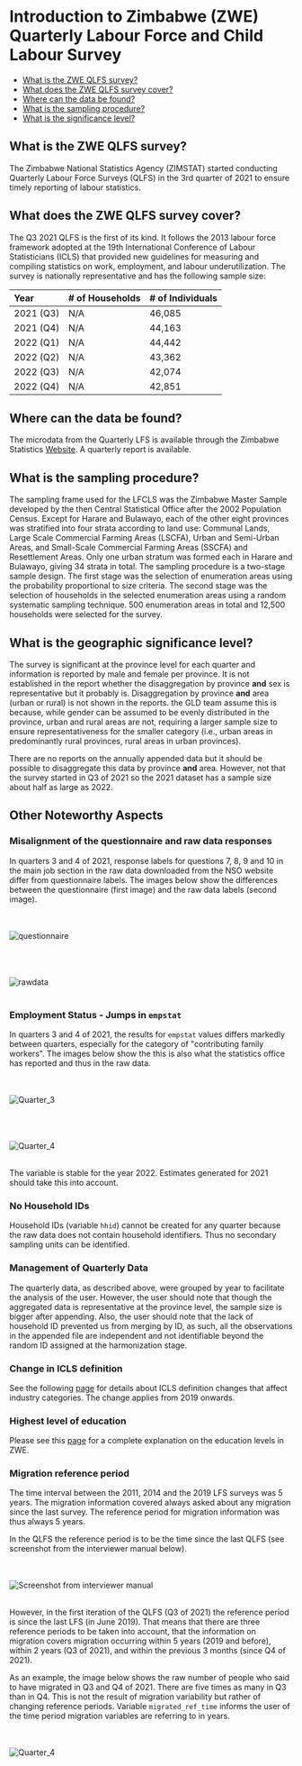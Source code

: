 # Introduction to Zimbabwe (ZWE) Quarterly Labour Force and Child Labour Survey

- [What is the ZWE QLFS survey?](#what-is-the-zwe-qlfs-survey)
- [What does the ZWE QLFS survey cover?](#what-does-the-zwe-qlfs-survey-cover)
- [Where can the data be found?](#where-can-the-data-be-found)
- [What is the sampling procedure?](#what-is-the-sampling-procedure)
- [What is the significance level?](#what-is-the-geographic-significance-level)

## What is the ZWE QLFS survey?

The Zimbabwe National Statistics Agency (ZIMSTAT) started conducting Quarterly Labour Force Surveys (QLFS) in the 3rd quarter of 2021 to ensure timely reporting of labour statistics.

## What does the ZWE QLFS survey cover?

The Q3 2021 QLFS is the first of its kind. It follows the 2013 labour force framework adopted at the 19th International Conference of Labour Statisticians (ICLS) that provided new guidelines for measuring and compiling statistics on work, employment, and labour underutilization. The survey is nationally representative and has the following sample size:


| Year   | # of Households        | # of Individuals|
| :------- | :--------                             | :--------             |
| 2021 (Q3)       | N/A    | 46,085 |
| 2021 (Q4)       | N/A    | 44,163 |
| 2022 (Q1)       | N/A    | 44,442 |
| 2022 (Q2)       | N/A    | 43,362|
| 2022 (Q3)       | N/A    | 42,074 |
| 2022 (Q4)       | N/A    | 42,851 |

## Where can the data be found?
The microdata from the Quarterly LFS is available through the Zimbabwe Statistics [Website](https://www.zimstat.co.zw/labour-force-publications/). A quarterly report is available.

## What is the sampling procedure?
The sampling frame used for the LFCLS was the Zimbabwe Master Sample developed by the then Central Statistical Office after the 2002 Population Census. Except for Harare and Bulawayo, each of the other eight provinces was stratified into four strata according to land use: Communal Lands, Large Scale Commercial Farming Areas (LSCFA), Urban and Semi-Urban Areas, and Small-Scale Commercial Farming Areas (SSCFA) and Resettlement Areas. Only one urban stratum was formed each in Harare and Bulawayo, giving 34 strata in total. The sampling procedure is a two-stage sample design. The first stage was the selection of enumeration areas using the probability proportional to size criteria. The second stage was the selection of households in the selected enumeration areas using a random systematic sampling technique. 500 enumeration areas in total and 12,500 households were selected for the survey.

## What is the geographic significance level?

The survey is significant at the province level for each quarter and information is reported by male and female per province. It is not established in the report whether the disaggregation by province **and** sex is representative but it probably is. Disaggregation by province **and** area (urban or rural) is not shown in the reports. the GLD team assume this is because, while gender can be assumed to be evenly distributed in the province, urban and rural areas are not, requiring a larger sample size to ensure representativeness for the smaller category (i.e., urban areas in predominantly rural provinces, rural areas in urban provinces).

There are no reports on the annually appended data but it should be possible to disaggregate this data by province **and** area. However, not that the survey started in Q3 of 2021 so the 2021 dataset has a sample size about half as large as 2022.

## Other Noteworthy Aspects

### Misalignment of the questionnaire and raw data responses

In quarters 3 and 4 of 2021, response labels for questions 7, 8, 9 and 10 in the main job section in the raw data downloaded from the NSO website differ from questionnaire labels. The images below show the differences between the questionnaire (first image) and the raw data labels (second image).

<br></br>
![questionnaire](utilities/image1.PNG)
<br></br>

<br></br>
![rawdata](utilities/image2.png)
<br></br>

### Employment Status - Jumps in `empstat`

In quarters 3 and 4 of 2021, the results for `empstat` values differs markedly between quarters, especially for the category of "contributing family workers". The images below show the this is also what the statistics office has reported and thus in the raw data.

<br></br>
![Quarter_3](utilities/q3_empstat.PNG)
<br></br>

<br></br>
![Quarter_4](utilities/Q4_empstat.PNG)
<br></br>

The variable is stable for the year 2022. Estimates generated for 2021 should take this into account.

### No Household IDs

Household IDs (variable `hhid`) cannot be created for any quarter because the raw data does not contain household identifiers. Thus no secondary sampling units can be identified.

### Management of Quarterly Data
The quarterly data, as described above, were grouped by year to facilitate the analysis of the user. However, the user should note that though the aggregated data is representative at the province level, the sample size is bigger after appending. Also, the user should note that the lack of household ID prevented us from merging by ID, as such, all the observations in the appended file are independent and not identifiable beyond the random ID assigned at the harmonization stage.

### Change in ICLS definition

See the following [page](../LFS/ICLS_change.md) for details about ICLS definition changes that affect industry categories. The change applies from 2019 onwards.

### Highest level of education

Please see this [page](../LFS/Education.md) for a complete explanation on the education levels in ZWE.

### Migration reference period

The time interval between the 2011, 2014 and the 2019 LFS surveys was 5 years. The migration information covered always asked about any migration since the last survey. The reference period for migration information was thus always 5 years.

In the QLFS the reference period is to be the time since the last QLFS (see screenshot from the interviewer manual below).

<br></br>
![Screenshot from interviewer manual](utilities/zwe_m3_how.png)
<br></br>

However, in the first iteration of the QLFS (Q3 of 2021) the reference period is since the last LFS (in June 2019). That means that there are three reference periods to be taken into account, that the information on migration covers migration occurring within 5 years (2019 and before), within 2 years (Q3 of 2021), and within the previous 3 months (since Q4 of 2021).

As an example, the image below shows the raw number of people who said to have migrated in Q3 and Q4 of 2021. There are five times as many in Q3 than in Q4. This is not the result of migration variability but rather of changing reference periods. Variable `migrated_ref_time` informs the user of the time period migration variables are referring to in years.

<br></br>
![Quarter_4](utilities/migrated_binary_2021.png)
<br></br>
